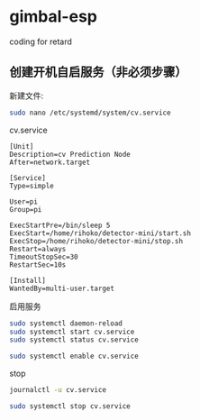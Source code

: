 # gimbal-esp
coding for retard
## 创建开机自启服务（非必须步骤）



新建文件:
```bash
sudo nano /etc/systemd/system/cv.service 
```
cv.service
```service
[Unit]
Description=cv Prediction Node
After=network.target

[Service]
Type=simple

User=pi
Group=pi

ExecStartPre=/bin/sleep 5
ExecStart=/home/rihoko/detector-mini/start.sh
ExecStop=/home/rihoko/detector-mini/stop.sh
Restart=always
TimeoutStopSec=30
RestartSec=10s

[Install]
WantedBy=multi-user.target
```
启用服务
```bash
sudo systemctl daemon-reload
sudo systemctl start cv.service
sudo systemctl status cv.service

sudo systemctl enable cv.service
```

stop
```bash
journalctl -u cv.service

sudo systemctl stop cv.service
```